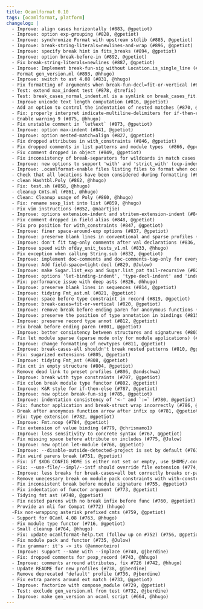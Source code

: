 ```yaml
---
title: Ocamlformat 0.10
tags: [ocamlformat, platform]
changelog: |
  - Improve: align cases horizontally (#883, @gpetiot)
  - Improve: option exp-grouping (#828, @gpetiot)
  - Improve: synchronize Format with upstream stdlib (#885, @gpetiot)
  - Improve: break-string-literals=newlines-and-wrap (#896, @gpetiot)
  - Improve: specify break hint in fits_breaks (#894, @gpetiot)
  - Improve: option break-before-in (#892, @gpetiot)
  - Fix break-string-literals=newlines (#887, @gpetiot)
  - Improve: Implement break-fun-sig without Location.is_single_line (#886, @Julow)
  - Format gen_version.ml (#893, @hhugo)
  - Improve: switch to ast 4.08 (#831, @hhugo)
  - Fix formatting of arguments when break-fun-decl=fit-or-vertical (#884, @gpetiot)
  - Test: extend max_indent test (#878, @trefis)
  - Test: break_cases_normal_indent.ml is a symlink on break_cases_fit.ml (#879, @gpetiot)
  - Improve unicode text length computation (#816, @gpetiot)
  - Add an option to control the indentation of nested matches (#870, @trefis)
  - Fix: properly interpret indicate-multiline-delimiters for if-then-elses (#874, @trefis)
  - Enable warning 9 (#875, @hhugo)
  - Fix unstable comment in `let%ext` (#873, @gpetiot)
  - Improve: option max-indent (#841, @gpetiot)
  - Improve: option nested-match=align (#827, @gpetiot)
  - Fix dropped attributes in with_constraints (#846, @gpetiot)
  - Fix dropped comments in list patterns and module types  (#866, @gpetiot)
  - Fix comment dropped in object (#849, @gpetiot)
  - Fix inconsistency of break-separators for wildcards in match cases (#855, @gpetiot)
  - Improve: new options to support 'with' and 'strict_with' (ocp-indent) (#853, @gpetiot)
  - Improve: .ocamlformat-enable files listing files to format when ocamlformat is disabled (#854, @gpetiot)
  - Check that all locations have been considered during formatting (#864, @hhugo)
  - clean Hashtbl.Poly (#862, @hhugo)
  - Fix: test.sh (#858, @hhugo)
  - cleanup Cmts.ml (#861, @hhugo)
  - Clean: Cleanup usage of Poly (#860, @hhugo)
  - Fix: rename sexp_list into list (#859, @hhugo)
  - Fix vim instructions (#852, @naartjie)
  - Improve: options extension-indent and stritem-extension-indent (#840, @gpetiot)
  - Fix comment dropped in field alias (#848, @gpetiot)
  - Fix pro position for with_constraints (#847, @gpetiot)
  - Improve: finer space-around-exp options (#837, @gpetiot)
  - Improve: preserve blank lines in conventional and sparse profiles (#838, @gpetiot)
  - Improve: don't fit tag-only comments after val declarations (#836, @Julow)
  - Improve speed with ofday_unit_tests_v1.ml (#833, @hhugo)
  - Fix exception when calling String.sub (#832, @gpetiot)
  - Improve: implement doc-comments and doc-comments-tag-only for every items (#746, @Julow)
  - Improve: Add field-space=tight-decl (#829, @Julow)
  - Improve: make Sugar.list_exp and Sugar.list_pat tail-recursive (#823, @gpetiot)
  - Improve: options 'let-binding-indent', 'type-decl-indent' and 'indent-after-in' (#822, @gpetiot)
  - Fix: performance issue with deep asts (#826, @hhugo)
  - Improve: preserve blank lines in sequences (#814, @gpetiot)
  - Improve: tidying Fmt_ast.ml (#821, @gpetiot)
  - Improve: space before type constraint in record (#819, @gpetiot)
  - Improve: break-cases=fit-or-vertical (#820, @gpetiot)
  - Improve: remove break before ending paren for anonymous functions (#818, @gpetiot)
  - Improve: preserve the position of type annotation in bindings (#815, @gpetiot)
  - Improve: preserve record type annot (#812, @gpetiot)
  - Fix break before ending paren (#801, @gpetiot)
  - Improve: better consistency between structures and signatures (#803, @gpetiot)
  - Fix let module sparse (sparse mode only for module applications) (#809, @gpetiot)
  - Improve: change formatting of newtypes (#811, @gpetiot)
  - Improve: break-cases-all shouldn't break nested patterns (#810, @gpetiot)
  - Fix: sugarized extensions (#805, @gpetiot)
  - Improve: tidying Fmt_ast (#808, @gpetiot)
  - Fix cmt in empty structure (#804, @gpetiot)
  - Remove dead link to preset profiles (#806, @andschwa)
  - Improve: break with type constraints (#797, @gpetiot)
  - Fix colon break module type functor (#802, @gpetiot)
  - Improve: K&R style for if-then-else (#787, @gpetiot)
  - Improve: new option break-fun-sig (#785, @gpetiot)
  - Improve: indentation consistency of '<-' and `:=` (#780, @gpetiot)
  - Fix: functor application and break-struct wrap incorrectly (#786, @gpetiot)
  - Break after anonymous function arrow after infix op (#781, @gpetiot)
  - Fix: type extension (#782, @gpetiot)
  - Improve: Fmt.noop (#784, @gpetiot)
  - Fix extension of value binding (#779, @chrismamo1)
  - Improve: less sensitivity to concrete syntax (#767, @gpetiot)
  - Fix missing space before attribute on includes (#775, @Julow)
  - Improve: new option let-module (#768, @gpetiot)
  - Improve: --disable-outside-detected-project is set by default (#761, @gpetiot)
  - Fix weird parens break (#751, @gpetiot)
  - Fix: if $XDG_CONFIG_HOME is either not set or empty, use $HOME/.config (#758, @gpetiot)
  - Fix: --use-file/--impl/--intf should override file extension (#774, @gpetiot)
  - Improve: less breaks for break-cases=all but correctly breaks or-patterns (#762, @gpetiot)
  - Remove unecessary break on module pack constraints with with-constraints (#739, @Julow)
  - Fix inconsistent break before module signature (#755, @gpetiot)
  - Fix indentation of functor argument (#773, @gpetiot)
  - Tidying fmt ast (#748, @gpetiot)
  - Fix nested parens with no break infix before func (#760, @gpetiot)
  - Provide an mli for Compat (#772) (hhugo)
  -Fix non-wrapping asterisk prefixed cmts (#759, @gpetiot)
  - Support for OCaml 4.08 (#763, @hhugo)
  - Fix module type functor (#716, @gpetiot)
  - Small cleanup (#764, @hhugo)
  - Fix: update ocamlformat-help.txt (follow up on #752) (#756, @gpetiot)
  - Fix module pack and functor (#735, @Julow)
  - Fix grammar: it's -> its (@anmonteiro)
  - Improve: support --name with --inplace (#740, @jberdine)
  - Fix: dropped comments for pexp_record (#743, @hhugo)
  - Improve: comments arround attributes, fix #726 (#742, @hhugo)
  - Update README for new profiles (#738, @jberdine)
  - Remove deprecated 'default' profile (#736, @jberdine)
  - Fix extra parens around ext match (#733, @gpetiot)
  - Improve: factorize with compose_module (#729, @gpetiot)
  - Test: exclude gen_version.ml from test (#732, @jberdine)
  - Improve: make gen_version an ocaml script (#664, @hhugo)
---
```


